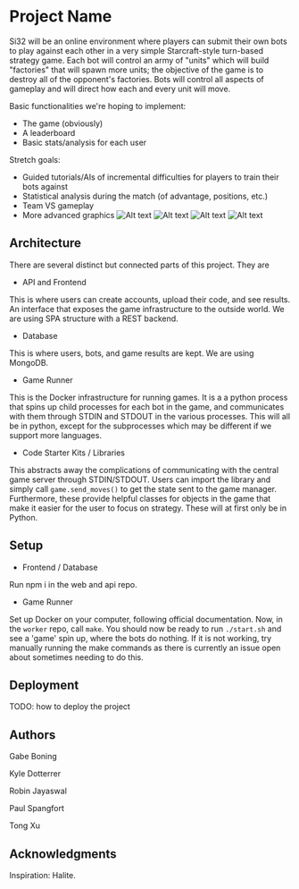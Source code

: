 # Project Name

Si32 will be an online environment where players can submit their own bots to play against each other in a very simple Starcraft-style turn-based strategy game. Each bot will control an army of "units" which will build "factories" that will spawn more units; the objective of the game is to destroy all of the opponent's factories. Bots will control all aspects of gameplay and will direct how each and every unit will move.

Basic functionalities we're hoping to implement:
- The game (obviously)
- A leaderboard
- Basic stats/analysis for each user

Stretch goals:
- Guided tutorials/AIs of incremental difficulties for players to train their bots against
- Statistical analysis during the match (of advantage, positions, etc.)
- Team VS gameplay
- More advanced graphics
![Alt text](https://i.imgur.com/faV8fWC.png)
![Alt text](https://i.imgur.com/P7w6uWA.png)
![Alt text](https://i.imgur.com/1LnASxh.png)
![Alt text](https://i.imgur.com/fAbwxMw.png)
## Architecture

There are several distinct but connected parts of this project. They are

* API and Frontend

This is where users can create accounts, upload their code, and see results. An interface that exposes
the game infrastructure to the outside world. We are using SPA structure with a REST backend.

* Database

This is where users, bots, and game results are kept. We are using MongoDB.

* Game Runner

This is the Docker infrastructure for running games. It is a a python process that spins up child processes for
each bot in the game, and communicates with them through STDIN and STDOUT in the various processes. This will all be in
python, except for the subprocesses which may be different if we support more languages.

* Code Starter Kits / Libraries

This abstracts away the complications of communicating with the central game server through STDIN/STDOUT.
Users can import the library and simply call `game.send_moves()` to get the state sent to the game manager.
Furthermore, these provide helpful classes for objects in the game that make it easier for the user to focus on
strategy. These will at first only be in Python.


## Setup

* Frontend / Database

Run npm i in the web and api repo.


* Game Runner

Set up Docker on your computer, following official documentation. Now, in the `worker` repo, call `make`.
You should now be ready to run `./start.sh` and see a 'game' spin up, where the bots do nothing. If it is not working,
try manually running the make commands as there is currently an issue open about sometimes needing to do this.


## Deployment

TODO: how to deploy the project

## Authors

Gabe Boning

Kyle Dotterrer

Robin Jayaswal

Paul Spangfort

Tong Xu

## Acknowledgments

Inspiration: Halite.
